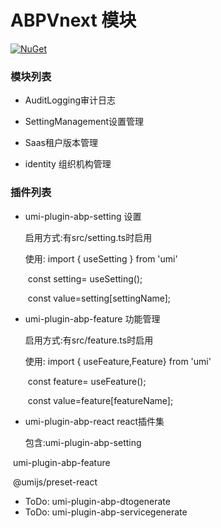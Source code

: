 # ABPVnext 模块

[![NuGet](https://img.shields.io/nuget/v/Tudou.Abp.AuditLogging.Application.svg?style=flat-square)](https://www.nuget.org/packages/Tudou.Abp.AuditLogging.Application)



### 模块列表

- AuditLogging审计日志 

- SettingManagement设置管理 

- Saas租户版本管理

- identity 组织机构管理

### 插件列表

- umi-plugin-abp-setting 设置

  启用方式:有src/setting.ts时启用

  使用: import { useSetting } from 'umi'

  ​         const setting= useSetting();

  ​         const value=setting[settingName];

- umi-plugin-abp-feature 功能管理

   启用方式:有src/feature.ts时启用

   使用: import { useFeature,Feature} from 'umi'

   ​         const feature= useFeature();

   ​         const value=feature[featureName];

- umi-plugin-abp-react  react插件集

   包含:umi-plugin-abp-setting 

​                umi-plugin-abp-feature

​                @umijs/preset-react

- ToDo: umi-plugin-abp-dtogenerate 
- ToDo: umi-plugin-abp-servicegenerate

